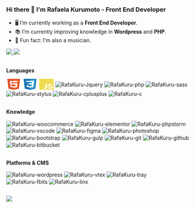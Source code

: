 ### Hi there 👋 I'm Rafaela Kurumoto - Front End Developer

- 🖥️ I’m currently working as a **Front End Developer**.
- 📚 I’m currently improving knowledge in **Wordpress** and **PHP**.
- 🎹 Fun fact: I'm also a musician.

<div>
  <a href="https://github.com/RafaKuru">
    <img height="180em" src="https://github-readme-stats.vercel.app/api?username=RafaKuru&show_icons=true&theme=great-gatsby&include_all_commits=true&count_private=true"/>
    <img height="180em" src="https://github-readme-stats.vercel.app/api/top-langs/?username=RafaKuru&layout=compact&langs_count=8&theme=great-gatsby"/>
  </a>
</div>

<div style="display: inline-block"><br>
    <p><strong>Languages</strong></p>
    <img align="center" alt="RafaKuru-HTML" height="30" width="40" src="https://raw.githubusercontent.com/devicons/devicon/master/icons/html5/html5-original.svg" alt="HTML5" title="HTML5">
    <img align="center" alt="RafaKuru-CSS" height="30" width="40" src="https://raw.githubusercontent.com/devicons/devicon/master/icons/css3/css3-original.svg" alt="CSS3" title="CSS3">
    <img align="center" alt="RafaKuru-Js" height="30" width="40" src="https://raw.githubusercontent.com/devicons/devicon/master/icons/javascript/javascript-plain.svg" alt="JavaScript" title="JavaScript">
    <img align="center" alt="RafaKuru-Jquery" height="30" width="40" src="https://cdn.jsdelivr.net/gh/devicons/devicon/icons/jquery/jquery-original.svg" alt="jQuery" title="jQuery">
    <img align="center" alt="RafaKuru-php" height="30" width="40" src="https://cdn.jsdelivr.net/gh/devicons/devicon/icons/php/php-original.svg" alt="PHP" title="PHP"/>
    <img align="center" alt="RafaKuru-sass" height="30" width="40" src="https://cdn.jsdelivr.net/gh/devicons/devicon/icons/sass/sass-original.svg" alt="Sass" title="Sass"/>
    <img align="center" alt="RafaKuru-stylus" height="30" width="40" src="https://cdn.jsdelivr.net/gh/devicons/devicon/icons/stylus/stylus-original.svg" alt="Stylus" title="Stylus"/>
    <img align="center" alt="RafaKuru-cplusplus" height="30" width="40" src="https://cdn.jsdelivr.net/gh/devicons/devicon/icons/cplusplus/cplusplus-original.svg" alt="C++" title="C++"/>
    <img align="center" alt="RafaKuru-c" height="30" width="40" src="https://cdn.jsdelivr.net/gh/devicons/devicon/icons/c/c-original.svg" alt="C" title="C"/>
</div>

<div style="display: inline-block"><br>
    <p><strong>Knowledge</strong></p>
    <img align="center" alt="RafaKuru-woocommerce" height="30" width="40" src="https://cdn.jsdelivr.net/gh/devicons/devicon/icons/woocommerce/woocommerce-original.svg" alt="Woocommerce" title="Woocommerce" />
    <img align="center" alt="RafaKuru-elementor" height="35" width="35" src="https://cdn.discordapp.com/attachments/764603203991109714/904069113910001734/elementor.png" alt="Elementor" title="Elementor" /> 
    <img align="center" alt="RafaKuru-phpstorm" height="30" width="40" src="https://cdn.jsdelivr.net/gh/devicons/devicon/icons/phpstorm/phpstorm-original.svg" alt="PhpStorm" title="PhpStorm" />
    <img align="center" alt="RafaKuru-vscode" height="30" width="40" src="https://cdn.jsdelivr.net/gh/devicons/devicon/icons/vscode/vscode-original.svg" alt="VS Code" title="VS Code" />
    <img align="center" alt="RafaKuru-figma" height="30" width="40" src="https://cdn.jsdelivr.net/gh/devicons/devicon/icons/figma/figma-original.svg" alt="Figma" title="Figma" />
    <img align="center" alt="RafaKuru-photoshop" height="30" width="40" src="https://cdn.jsdelivr.net/gh/devicons/devicon/icons/photoshop/photoshop-plain.svg" alt="Photoshop" title="Photoshop" />
    <img align="center" alt="RafaKuru-bootstrap" height="30" width="30" src="https://cdn.jsdelivr.net/gh/devicons/devicon/icons/bootstrap/bootstrap-plain.svg" alt="Bootstrap" title="Bootstrap" />
    <img align="center" alt="RafaKuru-gulp" height="30" width="30" src="https://cdn.jsdelivr.net/gh/devicons/devicon/icons/gulp/gulp-plain.svg" alt="Gulp" title="Gulp" />
    <img align="center" alt="RafaKuru-git" height="30" width="40" src="https://cdn.jsdelivr.net/gh/devicons/devicon/icons/git/git-original.svg" alt="Git" title="Git" />
    <img align="center" alt="RafaKuru-github" height="30" width="40" src="https://cdn.jsdelivr.net/gh/devicons/devicon/icons/github/github-original.svg" alt="GitHub" title="GitHub" />
    <img align="center" alt="RafaKuru-bitbucket" height="30" width="40" src="https://cdn.jsdelivr.net/gh/devicons/devicon/icons/bitbucket/bitbucket-original.svg" alt="Bitbucket" title="Bitbucket" />
</div>

<div style="display: inline-block"><br>
    <p><strong>Platforms & CMS</strong></p>
    <img align="center" alt="RafaKuru-wordpress" height="40" width="40" src="https://cdn.discordapp.com/attachments/692027371003314239/887316902333001758/wordpress.png" alt="WordPress" title="WordPress" />
    <img align="center" alt="RafaKuru-vtex" height="40" width="80" src="https://cdn.discordapp.com/attachments/764603203991109714/904062694083158106/vtex.png" alt="VTEX" title="VTEX"/>
    <img align="center" alt="RafaKuru-tray" style="margin-right:15px" height="30" width="60" src="https://cdn.discordapp.com/attachments/764603203991109714/904063299371552768/tray.png" alt="Tray" title="Tray"/>
    <img align="center" alt="RafaKuru-fbits" height="30" width="80" src="https://cdn.discordapp.com/attachments/764603203991109714/904063294258675833/FBITS.png" alt="Fbits" title="Fbits"/>
    <img align="center" alt="RafaKuru-linx" height="40" width="80" src="https://cdn.discordapp.com/attachments/764603203991109714/904064555330732132/linx.png" alt="Linx" title="Linx"/>
</div>

##

<div> 
    <a href="https://www.linkedin.com/in/rafaela-kurumoto/" target="_blank"><img src="https://img.shields.io/badge/-LinkedIn-%230077B5?style=for-the-badge&logo=linkedin&logoColor=white"></a> 
</div>

